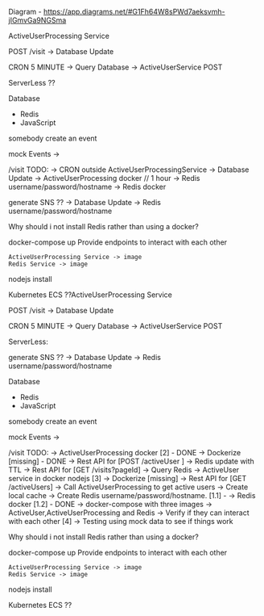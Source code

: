 Diagram - https://app.diagrams.net/#G1Fh64W8sPWd7aeksvmh-jIGmvGa9NGSma

ActiveUserProcessing Service

POST /visit
    -> Database Update

CRON 5 MINUTE
    -> Query Database
    -> ActiveUserService POST


ServerLess ??

Database
 - Redis
 - JavaScript


 somebody create an event

 mock Events -> 

 /visit
 TODO:
     -> CRON outside ActiveUserProcessingService
     -> Database Update
        -> ActiveUserProcessing docker
     // 1 hour
     -> Redis username/password/hostname
        -> Redis docker

 generate SNS ??
     -> Database Update
     -> Redis username/password/hostname


Why should i not install Redis rather than using a docker?

docker-compose up
    Provide endpoints to interact with each other

    ActiveUserProcessing Service -> image
    Redis Service -> image

nodejs install

Kubernetes
ECS ??ActiveUserProcessing Service

POST /visit
    -> Database Update

CRON 5 MINUTE
    -> Query Database
    -> ActiveUserService POST


ServerLess:

generate SNS ??
     -> Database Update
     -> Redis username/password/hostname


Database
 - Redis
 - JavaScript

 somebody create an event

 mock Events -> 

 /visit
 TODO:
     -> ActiveUserProcessing docker [2] - DONE
        -> Dockerize [missing] - DONE
        -> Rest API for [POST /activeUser ]
            -> Redis update with TTL
        -> Rest API for [GET /visits?pageId]
            -> Query Redis
     -> ActiveUser service in docker nodejs [3]
        -> Dockerize [missing]
        -> Rest API for [GET /activeUsers] 
        -> Call ActiveUserProcessing to get active users
        -> Create local cache
     -> Create Redis username/password/hostname. [1.1] - 
        -> Redis docker [1.2] - DONE
     -> docker-compose with three images -> ActiveUser,ActiveUserProcessing and Redis
        -> Verify if they can interact with each other [4]
     -> Testing using mock data to see if things work 

Why should i not install Redis rather than using a docker?

docker-compose up
    Provide endpoints to interact with each other

    ActiveUserProcessing Service -> image
    Redis Service -> image

nodejs install

Kubernetes
ECS ??
